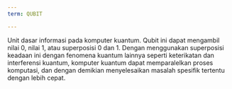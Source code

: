 ```yaml
---
term: QUBIT

---
```

Unit dasar informasi pada komputer kuantum. Qubit ini dapat mengambil nilai 0, nilai 1, atau superposisi 0 dan 1. Dengan menggunakan superposisi keadaan ini dengan fenomena kuantum lainnya seperti keterikatan dan interferensi kuantum, komputer kuantum dapat memparalelkan proses komputasi, dan dengan demikian menyelesaikan masalah spesifik tertentu dengan lebih cepat.